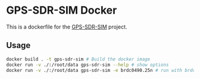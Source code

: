# GPS-SDR-SIM Docker
This is a dockerfile for the [GPS-SDR-SIM](https://github.com/osqzss/gps-sdr-sim) project.
## Usage
```bash
docker build . -t gps-sdr-sim # Build the docker image
docker run -v ./:/root/data gps-sdr-sim --help # show options
docker run -v ./:/root/data gps-sdr-sim -e brdc0490.25n # run with brdc0490.25n file
```